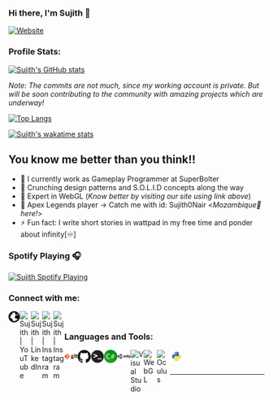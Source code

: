 ### Hi there, I'm Sujith 👋

[![Website](https://img.shields.io/website?label=SuperBolter.com&style=for-the-badge&url=https%3A%2F%2Fsuperbolter.com)](https://www.superbolter.com)


### Profile Stats:

[![Sujith's GitHub stats](https://github-readme-stats.vercel.app/api?username=sujith0nair&hide=contribs,prs,issues&show_icons=true&theme=gradient)](https://github.com/sujith0nair/sujith0nair)

*Note: The commits are not much, since my working account is private. But will be soon contributing to the community with amazing projects which are underway!*

[![Top Langs](https://github-readme-stats.vercel.app/api/top-langs/?username=sujith0nair&layout=compact)](https://github.com/sujith0nair/sujith0nair)

[![Sujith's wakatime stats](https://github-readme-stats.vercel.app/api/wakatime?username=sujith0nair)](https://github.com/sujith0nair/sujith0nair)

## You know me better than you think!!

- 🔭 I currently work as Gameplay Programmer at SuperBolter
- 🌱 Crunching design patterns and S.O.L.I.D concepts along the way
- 👯 Expert in WebGL (*Know better by visiting our site using link above*)
- 🥅 Apex Legends player -> Catch me with id: Sujith0Nair <*Mozambique🔫 here!*>
- ⚡ Fun fact: I write short stories in wattpad in my free time and ponder about infinity[♾]

### Spotify Playing 🎧

[<img src="https://now-playing-codestackr.vercel.app/api/spotify-playing" alt="Sujith Spotify Playing" width="350" />](https://open.spotify.com/user/k9yr4po3ajd6kk7awuxwt3ala?si=Isy3JF7IQGaT8xR8yl5SxQ)

### Connect with me:

[<img align="left" alt="SuperBolter.com" width="22px" src="https://raw.githubusercontent.com/iconic/open-iconic/master/svg/globe.svg" />][website]
[<img align="left" alt="Sujith | YouTube" width="22px" src="https://cdn.jsdelivr.net/npm/simple-icons@v3/icons/youtube.svg" />][youtube]
[<img align="left" alt="Sujith | LinkedIn" width="22px" src="https://cdn.jsdelivr.net/npm/simple-icons@v3/icons/linkedin.svg" />][linkedin]
[<img align="left" alt="Sujith | Instagram" width="22px" src="https://cdn.jsdelivr.net/npm/simple-icons@v3/icons/instagram.svg" />][instagram]
[<img align="left" alt="Sujith | Instagram" width="22px" src="https://cdn.jsdelivr.net/npm/simple-icons@v3/icons/steam.svg" />][steam]
<br />

### Languages and Tools:

[<img align="left" alt="Git" width="26px" src="https://raw.githubusercontent.com/github/explore/80688e429a7d4ef2fca1e82350fe8e3517d3494d/topics/git/git.png" />][youtube]
[<img align="left" alt="GitHub" width="26px" src="https://raw.githubusercontent.com/github/explore/78df643247d429f6cc873026c0622819ad797942/topics/github/github.png" />][youtube]
[<img align="left" alt="Terminal" width="26px" src="https://raw.githubusercontent.com/github/explore/80688e429a7d4ef2fca1e82350fe8e3517d3494d/topics/terminal/terminal.png" />][youtube]
[<img align="left" alt="C#" width="26px" src="https://raw.githubusercontent.com/github/explore/80688e429a7d4ef2fca1e82350fe8e3517d3494d/topics/csharp/csharp.png" />][website]
[<img align="left" alt="Unity Monobehaviour" width="26px" src="https://raw.githubusercontent.com/github/explore/80688e429a7d4ef2fca1e82350fe8e3517d3494d/topics/unity/unity.png" />][youtube]
[<img align="left" alt="Visual Studio" width="26px" src="https://cdn.jsdelivr.net/npm/simple-icons@v5/icons/visualstudio.svg" />][youtube]
[<img align="left" alt="WebGL" width="26px" src="https://cdn.jsdelivr.net/npm/simple-icons@v5/icons/webgl.svg" />][website]
[<img align="left" alt="Oculus" width="26px" src="https://cdn.jsdelivr.net/npm/simple-icons@v5/icons/oculus.svg" />][oculusproject]
[<img align="left" alt="Python" width="26px" src="https://raw.githubusercontent.com/github/explore/80688e429a7d4ef2fca1e82350fe8e3517d3494d/topics/python/python.png" />][linkedin]

<br />
<br />

---
[website]: https://superbolter.com
[youtube]: https://www.youtube.com/channel/UCyTOcnkSbZJ-4Kls0PNGF3g
[instagram]: https://instagram.com/sujith0nair
[linkedin]: https://www.linkedin.com/in/sujithpudussery/
[steam]: https://steamcommunity.com/profiles/76561198843563249/
[oculusproject]: https://youtu.be/FG7kZ8irObQ

